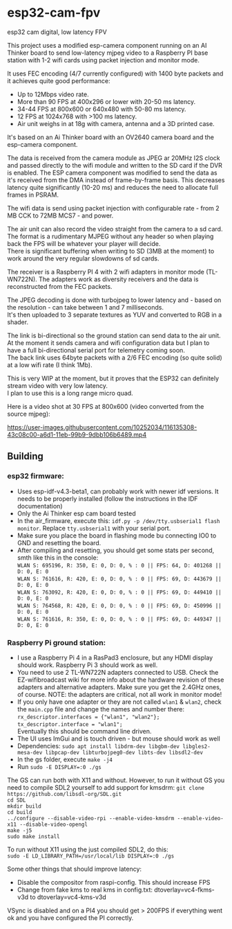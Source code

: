 # esp32-cam-fpv
esp32 cam digital, low latency FPV

This project uses a modified esp-camera component running on an AI Thinker board to send low-latency mjpeg video to a Raspberry PI base station with 1-2 wifi cards using packet injection and monitor mode.

It uses FEC encoding (4/7 currently configured) with 1400 byte packets and it achieves quite good performance:
* Up to 12Mbps video rate.
* More than 90 FPS at 400x296 or lower with 20-50 ms latency.
* 34-44 FPS at 800x600 or 640x480 with 50-80 ms latency.
* 12 FPS at 1024x768 with >100 ms latency.
* Air unit weighs in at 18g with camera, antenna and a 3D printed case.

It's based on an Ai Thinker board with an OV2640 camera board and the esp-camera component.

The data is received from the camera module as JPEG ar 20MHz I2S clock and passed directly to the wifi module and written to the SD card if the DVR is enabled.
The ESP camera component was modified to send the data as it's received from the DMA instead of frame-by-frame basis. This decreases latency quite significantly (10-20 ms) and reduces the need to allocate full frames in PSRAM.

The wifi data is send using packet injection with configurable rate - from 2 MB CCK to 72MB MCS7 - and power.

The air unit can also record the video straight from the camera to a sd card. The format is a rudimentary MJPEG without any header so when playing back the FPS will be whatever your player will decide.\
There is significant buffering when writing to SD (3MB at the moment) to work around the very regular slowdowns of sd cards.



The receiver is a Raspberry PI 4 with 2 wifi adapters in monitor mode (TL-WN722N). The adapters work as diversity receivers and the data is reconstructed from the FEC packets.

The JPEG decoding is done with turbojpeg to lower latency and - based on the resolution - can take between 1 and 7 milliseconds.\
It's then uploaded to 3 separate textures as YUV and converted to RGB in a shader.

The link is bi-directional so the ground station can send data to the air unit. At the moment it sends camera and wifi configuration data but I plan to have a full bi-directional serial port for telemetry coming soon.\
The back link uses 64byte packets with a 2/6 FEC encoding (so quite solid) at a low wifi rate (I think 1Mb).

This is very WIP at the moment, but it proves that the ESP32 can definitely stream video with very low latency. \
I plan to use this is a long range micro quad.

Here is a video shot at 30 FPS at 800x600 (video converted from the source mjpeg):

https://user-images.githubusercontent.com/10252034/116135308-43c08c00-a6d1-11eb-99b9-9dbb106b6489.mp4

## Building
### esp32 firmware:
- Uses esp-idf-v4.3-beta1, can probably work with newer idf versions. It needs to be properly installed (follow the instructions in the IDF documentation)
- Only the Ai Thinker esp cam board tested
- In the air_firmware, execute this: `idf.py -p /dev/tty.usbserial1 flash monitor`. Replace `tty.usbserial1` with your serial port.
- Make sure you place the board in flashing mode bu connecting IO0 to GND and resetting the board.
- After compiling and resetting, you should get some stats per second, smth like this in the console:\
`WLAN S: 695196, R: 350, E: 0, D: 0, % : 0 || FPS: 64, D: 401268 || D: 0, E: 0`\
`WLAN S: 761616, R: 420, E: 0, D: 0, % : 0 || FPS: 69, D: 443679 || D: 0, E: 0`\
`WLAN S: 763092, R: 420, E: 0, D: 0, % : 0 || FPS: 69, D: 449410 || D: 0, E: 0`\
`WLAN S: 764568, R: 420, E: 0, D: 0, % : 0 || FPS: 69, D: 450996 || D: 0, E: 0`\
`WLAN S: 761616, R: 350, E: 0, D: 0, % : 0 || FPS: 69, D: 449347 || D: 0, E: 0`

### Raspberry Pi ground station:
- I use a Raspberry Pi 4 in a RasPad3 enclosure, but any HDMI display should work. Raspberry Pi 3 should work as well.
- You need to use 2 TL-WN722N adapters connected to USB. Check the EZ-wifibroadcast wiki for more info about the hardware revision of these adapters and alternative adapters. Make sure you get the 2.4GHz ones, of course. NOTE: the adapters are critical, not all work in monitor mode!
- If you only have one adapter or they are not called `wlan1` & `wlan2`, check the `main.cpp` file and change the names and number there:\
	`rx_descriptor.interfaces = {"wlan1", "wlan2"};`\
	`tx_descriptor.interface = "wlan1";`\
	Eventually this should be command line driven.
- The UI uses ImGui and is touch driven - but mouse should work as well
- Dependencies:
	`sudo apt install libdrm-dev libgbm-dev libgles2-mesa-dev libpcap-dev libturbojpeg0-dev libts-dev libsdl2-dev `
- In the gs folder, execute `make -j4`
- Run `sudo -E DISPLAY=:0 ./gs`

The GS can run both with X11 and without. However, to run it without GS you need to compile SDL2 yourself to add support for kmsdrm:
`git clone https://github.com/libsdl-org/SDL.git`\
`cd SDL`\
`mkdir build`\
`cd build`\
`../configure --disable-video-rpi --enable-video-kmsdrm --enable-video-x11 --disable-video-opengl`\
`make -j5`\
`sudo make install`

To run without X11 using the just compiled SDL2, do this:\
`sudo -E LD_LIBRARY_PATH=/usr/local/lib DISPLAY=:0 ./gs`

Some other things that should improve latency:
- Disable the compositor from raspi-config. This should increase FPS
- Change from fake kms to real kms in config.txt: dtoverlay=vc4-fkms-v3d to dtoverlay=vc4-kms-v3d

VSync is disabled and on a PI4 you should get > 200FPS if everything went ok and you have configured the PI correctly.




